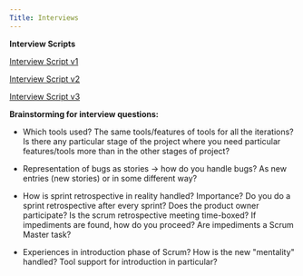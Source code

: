 ```yaml
---
Title: Interviews
---
```


**Interview Scripts**

[Interview Script v1](http://scg.unibe.ch/wiki/projects/bachelorsprojects/Agility/interviews/InterviewScriptv1?view=PRDownloadView)

[Interview Script v2](http://scg.unibe.ch/wiki/projects/bachelorsprojects/Agility/interviews/InterviewScriptv2?view=PRDownloadView)

[Interview Script v3](http://scg.unibe.ch/wiki/projects/bachelorsprojects/Agility/interviews/ScriptInterviewv3?view-PRDownloadView)

**Brainstorming for interview questions:**

- Which tools used? The same tools/features of tools for all the iterations? Is there any particular stage of the project where you need particular features/tools more than in the other stages of project?


- Representation of bugs as stories -> how do you handle bugs? As new entries (new stories) or in some different way?


- How is sprint retrospective in reality handled? Importance? Do you do a sprint retrospective after every sprint? Does the product owner participate? Is the scrum retrospective meeting time-boxed? If impediments are found, how do you proceed? Are impediments a Scrum Master task?


- Experiences in introduction phase of Scrum? How is the new "mentality" handled? Tool support for introduction in particular?
